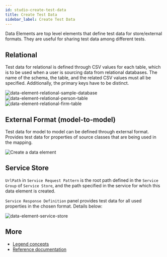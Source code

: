 ```yaml
---
id: studio-create-test-data
title: Create Test Data
sidebar_label: Create Test Data
---
```


Data Elements are top level elements that define test data for store/external formats. They are useful for sharing test data among different tests.

## Relational
Test data for relational is defined through CSV values for each table, which is to be used when a user is sourcing data from relational databases. The name of the schema, the table, and the related CSV values must all be specified. Additionally, the primary keys have to be distinct.

![data-element-relational-sample-database](../assets/create-a-data-element-relational-sample-database.png)
![data-element-relational-person-table](../assets/create-a-data-element-relational-person-table.png)
![data-element-relational-firm-table](../assets/create-a-data-element-relational-firm-table.png)

## External Format (model-to-model)
Test data for model to model can be defined through external format. Provides test data for properties of source classes that are being used in the mapping.

   ![Create a data element](../assets/create-a-data-element-external-format-m2m.gif)

## Service Store
`UrlPath` in `Service Request Pattern` is the root path defined in the `Service Group` of `Service Store`, and the path specified in the service for which this data element is created.

`Service Response Definition` panel provides test data for all used properties in the chosen format. Details below:

   ![data-element-service-store](../assets/create-a-service-store-data-element.gif)

## More
- [Legend concepts](../concepts/legend-concepts)
- [Reference documentation](../reference/)